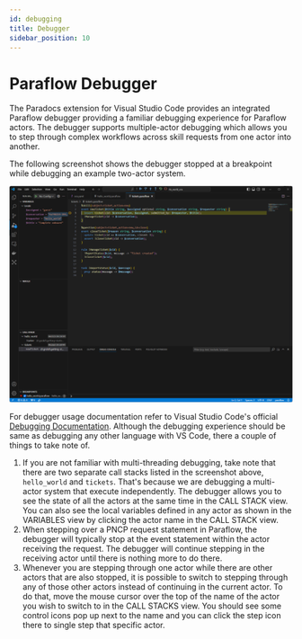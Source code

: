 ```yaml
---
id: debugging
title: Debugger
sidebar_position: 10
---
```


# Paraflow Debugger

The Paradocs extension for Visual Studio Code provides an integrated Paraflow debugger providing a familiar debugging experience for Paraflow actors.
The debugger supports multiple-actor debugging which allows you to step through complex workflows across skill requests from one actor into another.

The following screenshot shows the debugger stopped at a breakpoint while debugging an example two-actor system.

![Debugger Screenshot](/img/paraflow-debugging-screenshot.png)

For debugger usage documentation refer to Visual Studio Code's official [Debugging Documentation](https://code.visualstudio.com/docs/editor/debugging).  Although the debugging experience should be same as debugging any other language with VS Code, there a couple of things to take note of.

1. If you are not familiar with multi-threading debugging, take note that there are two separate call stacks listed in the screenshot above, `hello_world` and `tickets`.  That's because we are debugging a multi-actor system that execute independently.  The debugger allows you to see the state of all the actors at the same time in the CALL STACK view.  You can also see the local variables defined in any actor as shown in the VARIABLES view by clicking the actor name in the CALL STACK view.
2. When stepping over a PNCP request statement in Paraflow, the debugger will typically stop at the event statement within the actor receiving the request.  The debugger will continue stepping in the receiving actor until there is nothing more to do there.
3. Whenever you are stepping through one actor while there are other actors that are also stopped, it is possible to switch to stepping through any of those other actors instead of continuing in the current actor.  To do that, move the mouse cursor over the top of the name of the actor you wish to switch to in the CALL STACKS view.  You should see some control icons pop up next to the name and you can click the step icon there to single step that specific actor.